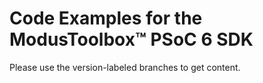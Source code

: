 # Code Examples for the ModusToolbox™ PSoC 6 SDK


Please use the version-labeled branches to get content.
